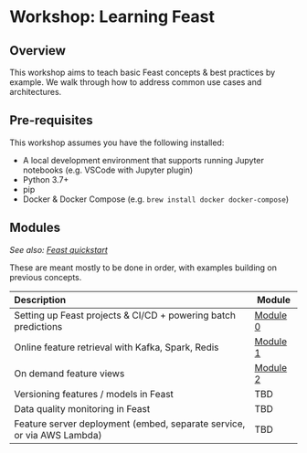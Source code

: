 # Workshop: Learning Feast

## Overview

This workshop aims to teach basic Feast concepts & best practices by example. We walk through how to address common use cases and architectures.

## Pre-requisites
This workshop assumes you have the following installed:
- A local development environment that supports running Jupyter notebooks (e.g. VSCode with Jupyter plugin)
- Python 3.7+
- pip
- Docker & Docker Compose (e.g. `brew install docker docker-compose`)

## Modules
*See also: [Feast quickstart](https://docs.feast.dev/getting-started/quickstart)*

These are meant mostly to be done in order, with examples building on previous concepts.

| Description                                                            | Module                         |
| :--------------------------------------------------------------------- | ------------------------------ |
| Setting up Feast projects & CI/CD + powering batch predictions         | [Module 0](module_0/README.md) |
| Online feature retrieval with Kafka, Spark, Redis                      | [Module 1](module_1/README.md) |
| On demand feature views                                                | [Module 2](module_2/README.md) |
| Versioning features / models in Feast                                  | TBD                            |
| Data quality monitoring in Feast                                       | TBD                            |
| Feature server deployment (embed, separate service, or via AWS Lambda) | TBD                            |

